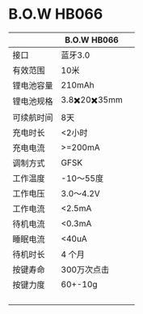 # B.O.W HB066

|            | B.O.W HB066 |      |
| ---------- | ----------- | ---- |
| 接口       | 蓝牙3.0     |      |
| 有效范围   | 10米        |      |
| 锂电池容量 | 210mAh      |      |
| 锂电池规格 | 3.8✖️20✖️35mm |      |
| 可续航时间 | 8天         |      |
| 充电时长   | <2小时      |      |
| 充电电流   | \>=200mA    |      |
| 调制方式   | GFSK        |      |
| 工作温度   | -10～55度   |      |
| 工作电压   | 3.0～4.2V   |      |
| 工作电流   | <2.5mA      |      |
| 待机电流   | <0.3mA      |      |
| 睡眠电流   | <40uA       |      |
| 待机时长   | 4 个月      |      |
| 按键寿命   | 300万次点击 |      |
| 按键力度   | 60+-10g     |      |
|            |             |      |
|            |             |      |
|            |             |      |
|            |             |      |

